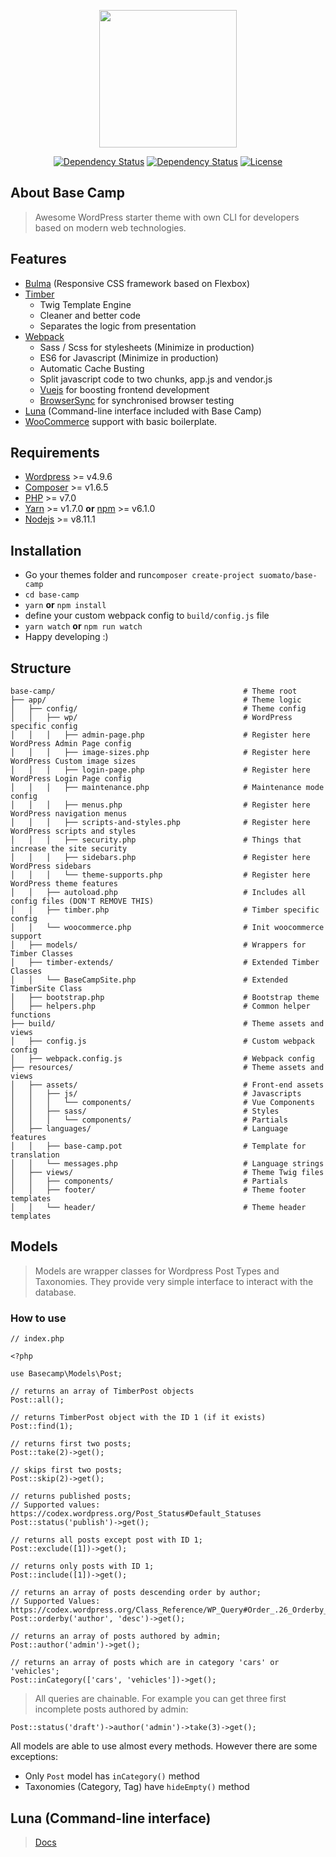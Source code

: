 <p align="center"><img width="220" src="https://raw.githubusercontent.com/suomato/base-camp/develop/resources/assets/images/base-camp-logo.png"></p>

<p align="center">
<a href='https://packagist.org/packages/suomato/base-camp'><img src='https://poser.pugx.org/suomato/base-camp/v/stable.svg' alt="Dependency Status" /></a> <a href='https://packagist.org/packages/suomato/base-camp'><img src='https://poser.pugx.org/suomato/base-camp/v/unstable.svg' alt="Dependency Status" /></a> <a href="https://packagist.org/packages/suomato/base-camp"><img src="https://poser.pugx.org/suomato/base-camp/license.svg" alt="License"></a>
</p>

## About Base Camp

> Awesome WordPress starter theme with own CLI for developers based on modern web technologies.

## Features
* [Bulma](http://bulma.io/) (Responsive CSS framework based on Flexbox)
* [Timber](https://www.upstatement.com/timber/)
  * Twig Template Engine
  * Cleaner and better code
  * Separates the logic from presentation
* [Webpack](https://webpack.github.io/)
  * Sass / Scss for stylesheets (Minimize in production)
  * ES6 for Javascript (Minimize in production)
  * Automatic Cache Busting
  * Split javascript code to two chunks, app.js and vendor.js
  * [Vuejs](https://vuejs.org/) for boosting frontend development
  * [BrowserSync](https://www.browsersync.io/) for synchronised browser testing
* [Luna](https://github.com/suomato/luna) (Command-line interface included with Base Camp)
* [WooCommerce](https://woocommerce.com/) support with basic boilerplate.

## Requirements
* [Wordpress](https://wordpress.org/) >= v4.9.6
* [Composer](https://getcomposer.org/download/) >= v1.6.5
* [PHP](http://php.net/manual/en/install.php) >= v7.0
* [Yarn](https://yarnpkg.com/en/) >= v1.7.0 **or** [npm](https://www.npmjs.com/) >= v6.1.0
* [Nodejs](https://nodejs.org/en/) >= v8.11.1

## Installation
* Go your themes folder and run`composer create-project suomato/base-camp`
* `cd base-camp`
* `yarn` **or** `npm install`
* define your custom webpack config to `build/config.js` file
* `yarn watch` **or** `npm run watch`
* Happy developing :)

## Structure
```
base-camp/                                          # Theme root
├── app/                                            # Theme logic
│   ├── config/                                     # Theme config
│   │   ├── wp/                                     # WordPress specific config
│   │   │   ├── admin-page.php                      # Register here WordPress Admin Page config
│   │   │   ├── image-sizes.php                     # Register here WordPress Custom image sizes
│   │   │   ├── login-page.php                      # Register here WordPress Login Page config
│   │   │   ├── maintenance.php                     # Maintenance mode config
│   │   │   ├── menus.php                           # Register here WordPress navigation menus
│   │   │   ├── scripts-and-styles.php              # Register here WordPress scripts and styles
│   │   │   ├── security.php                        # Things that increase the site security
│   │   │   ├── sidebars.php                        # Register here WordPress sidebars
│   │   │   └── theme-supports.php                  # Register here WordPress theme features
│   │   ├── autoload.php                            # Includes all config files (DON'T REMOVE THIS)
│   │   ├── timber.php                              # Timber specific config
│   │   └── woocommerce.php                         # Init woocommerce support
│   ├── models/                                     # Wrappers for Timber Classes
│   ├── timber-extends/                             # Extended Timber Classes
│   │   └── BaseCampSite.php                        # Extended TimberSite Class
│   ├── bootstrap.php                               # Bootstrap theme
│   ├── helpers.php                                 # Common helper functions
├── build/                                          # Theme assets and views
│   ├── config.js                                   # Custom webpack config
│   ├── webpack.config.js                           # Webpack config
├── resources/                                      # Theme assets and views
│   ├── assets/                                     # Front-end assets
│   │   ├── js/                                     # Javascripts
│   │   │   └── components/                         # Vue Components
│   │   ├── sass/                                   # Styles
│   │   │   └── components/                         # Partials
│   ├── languages/                                  # Language features
│   │   ├── base-camp.pot                           # Template for translation
│   │   └── messages.php                            # Language strings
│   ├── views/                                      # Theme Twig files
│   │   ├── components/                             # Partials
│   │   ├── footer/                                 # Theme footer templates
│   │   └── header/                                 # Theme header templates
```

## Models
> Models are wrapper classes for Wordpress Post Types and Taxonomies. They provide very simple interface to interact with the database.

### How to use
```
// index.php

<?php

use Basecamp\Models\Post;

// returns an array of TimberPost objects
Post::all();

// returns TimberPost object with the ID 1 (if it exists)
Post::find(1);

// returns first two posts;
Post::take(2)->get();

// skips first two posts;
Post::skip(2)->get();

// returns published posts;
// Supported values: https://codex.wordpress.org/Post_Status#Default_Statuses
Post::status('publish')->get();

// returns all posts except post with ID 1;
Post::exclude([1])->get();

// returns only posts with ID 1;
Post::include([1])->get();

// returns an array of posts descending order by author;
// Supported Values: https://codex.wordpress.org/Class_Reference/WP_Query#Order_.26_Orderby_Parameters
Post::orderby('author', 'desc')->get();

// returns an array of posts authored by admin;
Post::author('admin')->get();

// returns an array of posts which are in category 'cars' or 'vehicles';
Post::inCategory(['cars', 'vehicles'])->get();
```

> All queries are chainable. For example you can get three first incomplete posts authored by admin:
```
Post::status('draft')->author('admin')->take(3)->get();
```

All models are able to use almost every methods. However there are some exceptions:

* Only `Post` model has `inCategory()` method
* Taxonomies (Category, Tag) have `hideEmpty()` method


## Luna (Command-line interface)
> [Docs](https://github.com/suomato/luna)


